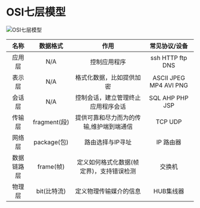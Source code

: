 # OSI七层模型
<img src="https://static.runoob.com/images/mix/v2-854e3df8ea850c977c30cb1deb1f64db_r.jpg" alt="OSI七层模型">

| 名称 | 数据格式 | 作用 | 常见协议/设备 |
| :----: | :----: | :----: | :----: |
|  应用层 | N/A | 控制应用程序 | ssh HTTP ftp DNS|
|  表示层 | N/A | 格式化数据，比如提供加密| ASCII JPEG MP4 AVI PNG|
|  会话层 | N/A | 控制会话，建立管理终止应用程序会话 | SQL AHP PHP JSP|
|  传输层 | fragment(段) | 提供可靠和尽力而为的传输,维护端到端通信 | TCP UDP|
|  网络层 | package(包) | 路由选择与IP寻址 | IP 路由器|
|数据链路层 | frame(帧) | 定义如何格式化数据(帧定界)，支持错误检测 | 交换机|
|  物理层 | bit(比特流) | 定义物理传输媒介的信息 | HUB集线器|